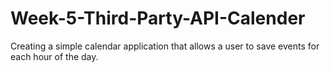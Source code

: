 # Week-5-Third-Party-API-Calender
Creating a simple calendar application that allows a user to save events for each hour of the day.
